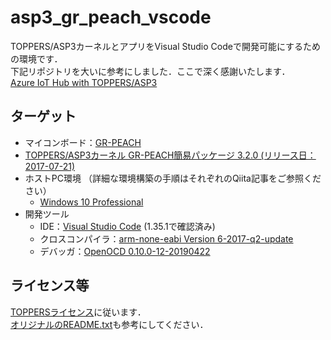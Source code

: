 # asp3_gr_peach_vscode
TOPPERS/ASP3カーネルとアプリをVisual Studio Codeで開発可能にするための環境です．  
下記リポジトリを大いに参考にしました．ここで深く感謝いたします．  
[Azure IoT Hub with TOPPERS/ASP3](https://github.com/h7ga40/azure_iot_hub_peach)

## ターゲット

* マイコンボード：[GR-PEACH](https://www.core.co.jp/product/m2m/gr-peach/index.html)
* [TOPPERS/ASP3カーネル GR-PEACH簡易パッケージ 3.2.0 (リリース日：2017-07-21)](http://toppers.jp/asp3-e-download.html)
* ホストPC環境 （詳細な環境構築の手順はそれぞれのQiita記事をご参照ください）
  * [Windows 10 Professional](https://qiita.com/takasehideki/items/59e3d179d462142a8633)
* 開発ツール
  * IDE：[Visual Studio Code](https://code.visualstudio.com) (1.35.1で確認済み)
  * クロスコンパイラ：[arm-none-eabi Version 6-2017-q2-update](https://developer.arm.com/tools-and-software/open-source-software/developer-tools/gnu-toolchain/gnu-rm/downloads/6-2017-q2-update)
  * デバッガ：[OpenOCD 0.10.0-12-20190422](https://github.com/gnu-mcu-eclipse/openocd/releases/tag/v0.10.0-12-20190422)

## ライセンス等

[TOPPERSライセンス](http://toppers.jp/license.html)に従います．  
[オリジナルのREADME.txt](./asp3/README.txt)も参考にしてください．
